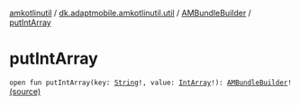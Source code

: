 [amkotlinutil](../../index.md) / [dk.adaptmobile.amkotlinutil.util](../index.md) / [AMBundleBuilder](index.md) / [putIntArray](./put-int-array.md)

# putIntArray

`open fun putIntArray(key: `[`String`](https://kotlinlang.org/api/latest/jvm/stdlib/kotlin/-string/index.html)`!, value: `[`IntArray`](https://kotlinlang.org/api/latest/jvm/stdlib/kotlin/-int-array/index.html)`!): `[`AMBundleBuilder`](index.md)`!` [(source)](https://github.com/adaptmobile-organization/amkotlinutil/tree/master/amkotlinutil/src/main/java/dk/adaptmobile/amkotlinutil/util/AMBundleBuilder.java#L108)